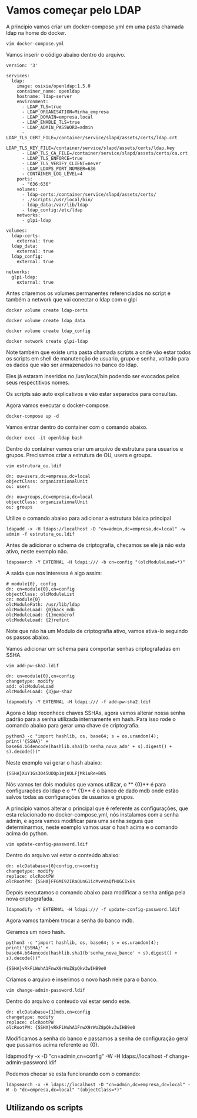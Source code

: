 <h1>Vamos começar pelo LDAP</h1>

A principio vamos criar um docker-compose.yml em uma pasta chamada ldap na home do docker.

`vim docker-compose.yml`

Vamos inserir o código abaixo dentro do arquivo.

```
version: '3'

services:
  ldap:
    image: osixia/openldap:1.5.0
    container_name: openldap
    hostname: ldap-server
    environment:
      - LDAP_TLS=true
      - LDAP_ORGANISATION=Minha_empresa
      - LDAP_DOMAIN=empresa.local
      - LDAP_ENABLE_TLS=true
      - LDAP_ADMIN_PASSWORD=admin
      - LDAP_TLS_CERT_FILE=/container/service/slapd/assets/certs/ldap.crt
      - LDAP_TLS_KEY_FILE=/container/service/slapd/assets/certs/ldap.key
      - LDAP_TLS_CA_FILE=/container/service/slapd/assets/certs/ca.crt
      - LDAP_TLS_ENFORCE=true
      - LDAP_TLS_VERIFY_CLIENT=never
      - LDAP_LDAPS_PORT_NUMBER=636
      - CONTAINER_LOG_LEVEL=4
    ports:
      - "636:636"
    volumes:
      - ldap-certs:/container/service/slapd/assets/certs/
      - ./scripts:/usr/local/bin/
      - ldap_data:/var/lib/ldap
      - ldap_config:/etc/ldap
    networks:
      - glpi-ldap

volumes:
  ldap-certs:
    external: true
  ldap_data:
    external: true
  ldap_config:
    external: true

networks:
  glpi-ldap:
    external: true

```

Antes criaremos os volumes permanentes referenciados no script e também a network que vai conectar o ldap com o glpi

`docker volume create ldap-certs`

`docker volume create ldap_data`

`docker volume create ldap_config`

`docker network create glpi-ldap`

Note também que existe uma pasta chamada scripts a onde vão estar todos os scripts em shell de
manutenção de usuario, grupo e senha, voltado para os dados que vão ser armazenados no banco do
ldap.

Eles já estaram inseridos no /usr/local/bin podendo ser evocados pelos seus respectitivos nomes.

Os scripts são auto explicativos e vão estar separados para consultas.

Agora vamos executar o docker-compose.

`docker-compose up -d`

Vamos entrar dentro do container com o comando abaixo.

`docker exec -it openldap bash`

Dentro do container vamos criar um arquivo de estrutura para usuarios e grupos. Precisamos criar a estrutura de OU, users e groups.

`vim estrutura_ou.ldif`

```
dn: ou=users,dc=empresa,dc=local
objectClass: organizationalUnit
ou: users

dn: ou=groups,dc=empresa,dc=local
objectClass: organizationalUnit
ou: groups
```

Utilize o comando abaixo para adicionar a estrutura básica principal

`ldapadd -x -H ldaps://localhost -D "cn=admin,dc=empresa,dc=local" -w admin -f estrutura_ou.ldif`

Antes de adicionar o schema de criptografia, checamos se ele já não esta ativo, neste exemplo não.

`ldapsearch -Y EXTERNAL -H ldapi:/// -b cn=config "(olcModuleLoad=*)"`

A saída que nos interessa é algo assim:

```
# module{0}, config
dn: cn=module{0},cn=config
objectClass: olcModuleList
cn: module{0}
olcModulePath: /usr/lib/ldap
olcModuleLoad: {0}back_mdb
olcModuleLoad: {1}memberof
olcModuleLoad: {2}refint
```

Note que não há um Modulo de criptografia ativo, vamos ativa-lo seguindo os passos abaixo.

Vamos adicionar um schema para comportar senhas criptografadas em SSHA.

`vim add-pw-sha2.ldif`

```
dn: cn=module{0},cn=config
changetype: modify
add: olcModuleLoad
olcModuleLoad: {3}pw-sha2
```

`ldapmodify -Y EXTERNAL -H ldapi:/// -f add-pw-sha2.ldif`

Agora o ldap reconhece chaves SSHAs, agora vamos alterar nossa senha padrão para a senha
utilizada internamente em hash. Para isso rode o comando abaixo para gerar uma chave de
criptografia.

```
python3 -c "import hashlib, os, base64; s = os.urandom(4); print('{SSHA}' +
base64.b64encode(hashlib.sha1(b'senha_nova_adm' + s).digest() + s).decode())"
```

Neste exemplo vai gerar o hash abaixo:

`{SSHA}XuY1Gs3045UDQp1mjKOLFjMk1uRe+B0S`

Nós vamos ter dois modulos que vamos utilizar, o ** {0}** é para configurações do ldap e o ** {1}** é o banco de dado mdb onde estão salvos todas as configurações de usuarios e grupos.

A principio vamos alterar o principal que é referente as configurações, que esta relacionado no docker-compose.yml, nós instalamos com a senha admin, e agora vamos modificar para uma senha segura que determinarmos, neste exemplo vamos usar o hash acima e o comando acima do python.

`vim update-config-password.ldif`

Dentro do arquivo vai estar o conteúdo abaixo:

```
dn: olcDatabase={0}config,cn=config
changetype: modify
replace: olcRootPW
olcRootPW: {SSHA}FF6MI92IRaQUnG1icMveVaQfHUGCIx8s
```

Depois executamos o comando abaixo para modificar a senha antiga pela nova criptografada.

`ldapmodify -Y EXTERNAL -H ldapi:/// -f update-config-password.ldif`

Agora vamos também trocar a senha do banco mdb.

Geramos um novo hash.

```
python3 -c "import hashlib, os, base64; s = os.urandom(4); print('{SSHA}' +
base64.b64encode(hashlib.sha1(b'senha_nova_banco' + s).digest() + s).decode())"
```

`{SSHA}vRkFiWuhA1FnwX9rWoZ8pQkv3wIHB9e0`

Criamos o arquivo e inserimos o novo hash nele para o banco.

`vim change-admin-password.ldif`

Dentro do arquivo o conteudo vai estar sendo este.

```
dn: olcDatabase={1}mdb,cn=config
changetype: modify
replace: olcRootPW
olcRootPW: {SSHA}vRkFiWuhA1FnwX9rWoZ8pQkv3wIHB9e0
```

Modificamos a senha do banco e passamos a senha de configuração geral que passamos acima referente ao {0}.

ldapmodify -x -D "cn=admin,cn=config" -W -H ldaps://localhost -f change-admin-password.ldif

Podemos checar se esta funcionando com o comando:

`ldapsearch -x -H ldaps://localhost -D "cn=admin,dc=empresa,dc=local" -W -b "dc=empresa,dc=local" "(objectClass=*)"`

<h2>Utilizando os scripts</h2>


